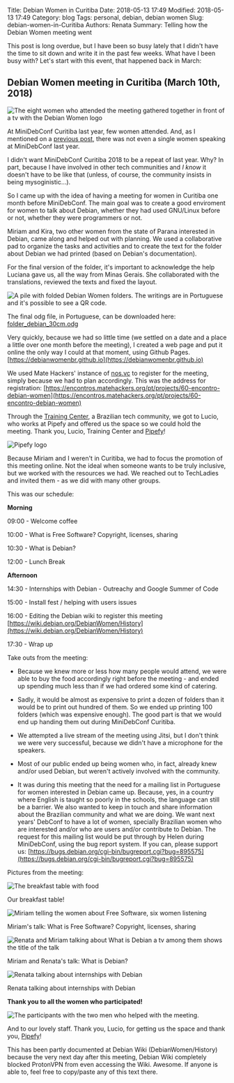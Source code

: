 Title: Debian Women in Curitiba
Date: 2018-05-13 17:49
Modified: 2018-05-13 17:49
Category: blog
Tags: personal, debian, debian women
Slug: debian-women-in-Curitiba
Authors: Renata
Summary: Telling how the Debian Women meeting went

This post is long overdue, but I have been so busy lately that I didn't have the time to sit down and write it in the past few weeks. What have I been busy with? Let's start with this event, that happened back in March:

## Debian Women meeting in Curitiba (March 10th, 2018)

![The eight women who attended the meeting gathered together in front of a tv with the Debian Women logo]({static}/img/debian_women_05.JPG)

At MiniDebConf Curitiba last year, few women attended. And, as I mentioned on a [previous post](../women-in-minidebconf), there was not even a single women speaking at MiniDebConf last year.

I didn't want MiniDebConf Curitiba 2018 to be a repeat of last year. Why? In part, because I have involved in other tech communities and *I know* it doesn't have to be like that (unless, of course, the community insists in being mysoginistic...).

So I came up with the idea of having a meeting for women in Curitiba one month before MiniDebConf. The main goal was to create a good enviroment for women to talk about Debian, whether they had used GNU/Linux before or not, whether they were programmers or not.

Miriam and Kira, two other women from the state of Parana interested in Debian, came along and helped out with planning. We used a collaborative pad to organize the tasks and activities and to create the text for the folder about Debian we had printed (based on Debian's documentation).

For the final version of the folder, it's important to acknowledge the help Luciana gave us, all the way from Minas Gerais. She collaborated with the translations, reviewed the texts and fixed the layout.

![A pile with folded Debian Women folders. The writings are in Portuguese and it's possible to see a QR code.]({static}/img/folder_Debian_women.JPG)

The final odg file, in Portuguese, can be downloaded here: [folder_debian_30cm.odg](https://github.com/debianwomenbr/debianwomenbr.github.io/raw/master/img/folder_debian_30cm.odg)

Very quickly, because we had so little time (we settled on a date and a place a little over one month before the meeting), I created a web page and put it online the only way I could at that moment, using Github Pages. [https://debianwomenbr.github.io](https://debianwomenbr.github.io)

We used Mate Hackers' instance of [nos.vc](https://github.com/engageis/nos.vc) to register for the meeting, simply because we had to plan accordingly. This was the address for registration:
[https://encontros.matehackers.org/pt/projects/60-encontro-debian-women](https://encontros.matehackers.org/pt/projects/60-encontro-debian-women)

Through the [Training Center](https://github.com/training-center), a Brazilian tech community, we got to Lucio, who works at Pipefy and offered us the space so we could hold the meeting. Thank you, Lucio, Training Center and [Pipefy](https://www.pipefy.com/)!

![Pipefy logo]({static}/img/Pipefy2.png)

Because Miriam and I weren't in Curitiba, we had to focus the promotion of this meeting online. Not the ideal when someone wants to be truly inclusive, but we worked with the resources we had. We reached out to TechLadies and invited them - as we did with many other groups.

This was our schedule:

**Morning**

09:00 - Welcome coffee

10:00 - What is Free Software? Copyright, licenses, sharing

10:30 - What is Debian?

12:00 - Lunch Break

**Afternoon**

14:30 - Internships with Debian - Outreachy and Google Summer of Code

15:00 - Install fest / helping with users issues

16:00 - Editing the Debian wiki to register this meeting [https://wiki.debian.org/DebianWomen/History](https://wiki.debian.org/DebianWomen/History)

17:30 - Wrap up

Take outs from the meeting:

- Because we knew more or less how many people would attend, we were able to buy the food accordingly right before the meeting - and ended up spending much less than if we had ordered some kind of catering.

- Sadly, it would be almost as expensive to print a dozen of folders than it would be to print out hundred of them. So we ended up printing 100 folders (which was expensive enough). The good part is that we would end up handing them out during MiniDebConf Curitiba.

- We attempted a live stream of the meeting using Jitsi, but I don't think we were very successful, because we didn't have a microphone for the speakers.

- Most of our public ended up being women who, in fact, already knew and/or used Debian, but weren't actively involved with the community.

- It was during this meeting that the need for a mailing list in Portuguese for women interested in Debian came up. Because, yes, in a country where English is taught so poorly in the schools, the language can still be a barrier. We also wanted to keep in touch and share information about the Brazilian community and what we are doing. We want next years' DebConf to have a lot of women, specially Brazilian women who are interested and/or who are users and/or contribute to Debian. The request for this mailing list would be put through by Helen during MiniDebConf, using the bug report system. If you can, please support us:
[https://bugs.debian.org/cgi-bin/bugreport.cgi?bug=895575](https://bugs.debian.org/cgi-bin/bugreport.cgi?bug=895575)

Pictures from the meeting:

![The breakfast table with food]({static}/img/debian_women_01_breakfast.jpg)

Our breakfast table!

![Miriam telling the women about Free Software, six women listening]({static}/img/debian_women_02_what_is_free_software.JPG)

Miriam's talk: What is Free Software? Copyright, licenses, sharing

![Renata and Miriam talking about What is Debian a tv among them shows the title of the talk]({static}/img/debian_women_03_what_is_Debian.JPG)

Miriam and Renata's talk: What is Debian?

![Renata talking about internships with Debian]({static}/img/debian_women_04_internships_with_Debian.JPG)

Renata talking about internships with Debian

**Thank you to all the women who participated!**

![The participants with the two men who helped with the meeting.]({static}/img/debian_women_06_Debian_Women_with_staff.JPG)

And to our lovely staff. Thank you, Lucio, for getting us the space and thank you, [Pipefy](https://www.pipefy.com/)!

This has been partly documented at Debian Wiki (DebianWomen/History) because the very next day after this meeting, Debian Wiki completely blocked ProtonVPN from even accessing the Wiki. Awesome. If anyone is able to, feel free to copy/paste any of this text there.
